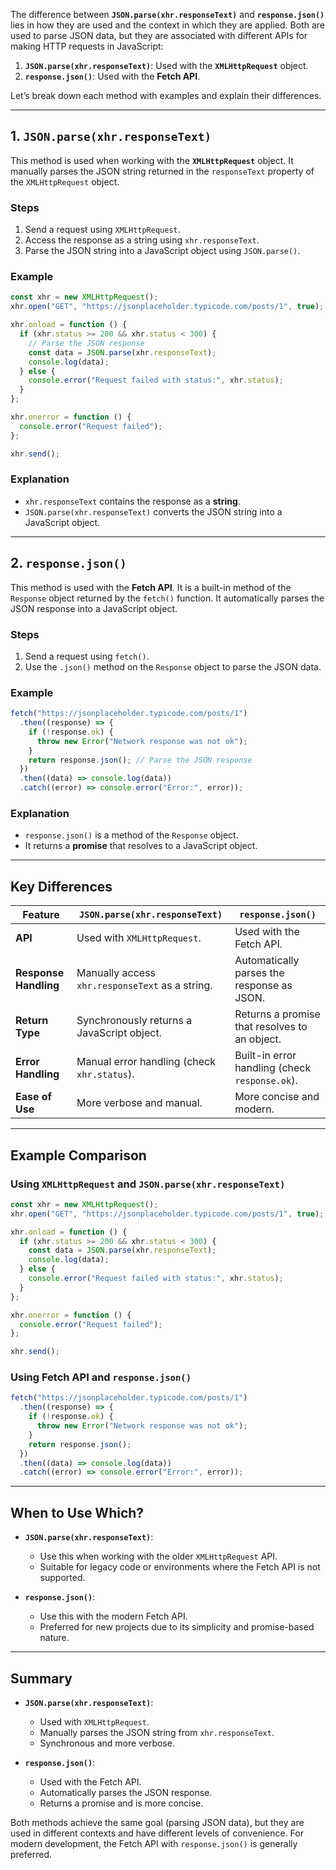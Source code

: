 The difference between **`JSON.parse(xhr.responseText)`** and **`response.json()`** lies in how they are used and the context in which they are applied. Both are used to parse JSON data, but they are associated with different APIs for making HTTP requests in JavaScript:

1. **`JSON.parse(xhr.responseText)`**: Used with the **`XMLHttpRequest`** object.
2. **`response.json()`**: Used with the **Fetch API**.

Let’s break down each method with examples and explain their differences.

---

## **1. `JSON.parse(xhr.responseText)`**

This method is used when working with the **`XMLHttpRequest`** object. It manually parses the JSON string returned in the `responseText` property of the `XMLHttpRequest` object.

### **Steps**

1. Send a request using `XMLHttpRequest`.
2. Access the response as a string using `xhr.responseText`.
3. Parse the JSON string into a JavaScript object using `JSON.parse()`.

### **Example**

```javascript
const xhr = new XMLHttpRequest();
xhr.open("GET", "https://jsonplaceholder.typicode.com/posts/1", true);

xhr.onload = function () {
  if (xhr.status >= 200 && xhr.status < 300) {
    // Parse the JSON response
    const data = JSON.parse(xhr.responseText);
    console.log(data);
  } else {
    console.error("Request failed with status:", xhr.status);
  }
};

xhr.onerror = function () {
  console.error("Request failed");
};

xhr.send();
```

### **Explanation**

- `xhr.responseText` contains the response as a **string**.
- `JSON.parse(xhr.responseText)` converts the JSON string into a JavaScript object.

---

## **2. `response.json()`**

This method is used with the **Fetch API**. It is a built-in method of the `Response` object returned by the `fetch()` function. It automatically parses the JSON response into a JavaScript object.

### **Steps**

1. Send a request using `fetch()`.
2. Use the `.json()` method on the `Response` object to parse the JSON data.

### **Example**

```javascript
fetch("https://jsonplaceholder.typicode.com/posts/1")
  .then((response) => {
    if (!response.ok) {
      throw new Error("Network response was not ok");
    }
    return response.json(); // Parse the JSON response
  })
  .then((data) => console.log(data))
  .catch((error) => console.error("Error:", error));
```

### **Explanation**

- `response.json()` is a method of the `Response` object.
- It returns a **promise** that resolves to a JavaScript object.

---

## **Key Differences**

| Feature               | `JSON.parse(xhr.responseText)`                  | `response.json()`                              |
| --------------------- | ----------------------------------------------- | ---------------------------------------------- |
| **API**               | Used with `XMLHttpRequest`.                     | Used with the Fetch API.                       |
| **Response Handling** | Manually access `xhr.responseText` as a string. | Automatically parses the response as JSON.     |
| **Return Type**       | Synchronously returns a JavaScript object.      | Returns a promise that resolves to an object.  |
| **Error Handling**    | Manual error handling (check `xhr.status`).     | Built-in error handling (check `response.ok`). |
| **Ease of Use**       | More verbose and manual.                        | More concise and modern.                       |

---

## **Example Comparison**

### **Using `XMLHttpRequest` and `JSON.parse(xhr.responseText)`**

```javascript
const xhr = new XMLHttpRequest();
xhr.open("GET", "https://jsonplaceholder.typicode.com/posts/1", true);

xhr.onload = function () {
  if (xhr.status >= 200 && xhr.status < 300) {
    const data = JSON.parse(xhr.responseText);
    console.log(data);
  } else {
    console.error("Request failed with status:", xhr.status);
  }
};

xhr.onerror = function () {
  console.error("Request failed");
};

xhr.send();
```

### **Using Fetch API and `response.json()`**

```javascript
fetch("https://jsonplaceholder.typicode.com/posts/1")
  .then((response) => {
    if (!response.ok) {
      throw new Error("Network response was not ok");
    }
    return response.json();
  })
  .then((data) => console.log(data))
  .catch((error) => console.error("Error:", error));
```

---

## **When to Use Which?**

- **`JSON.parse(xhr.responseText)`**:

  - Use this when working with the older `XMLHttpRequest` API.
  - Suitable for legacy code or environments where the Fetch API is not supported.

- **`response.json()`**:
  - Use this with the modern Fetch API.
  - Preferred for new projects due to its simplicity and promise-based nature.

---

## **Summary**

- **`JSON.parse(xhr.responseText)`**:

  - Used with `XMLHttpRequest`.
  - Manually parses the JSON string from `xhr.responseText`.
  - Synchronous and more verbose.

- **`response.json()`**:
  - Used with the Fetch API.
  - Automatically parses the JSON response.
  - Returns a promise and is more concise.

Both methods achieve the same goal (parsing JSON data), but they are used in different contexts and have different levels of convenience. For modern development, the Fetch API with `response.json()` is generally preferred.
